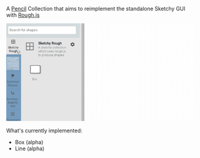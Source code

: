 A [Pencil](https://github.com/evolus/pencil) Collection that aims to reimplement the standalone Sketchy GUI with [Rough.js](https://github.com/rough-stuff/rough)

<img src="https://github.com/lppedd/pencil-sketchy-rough/raw/master/.github/images/example.gif" alt="Example" />

What's currently implemented:
- Box (alpha)
- Line (alpha)
